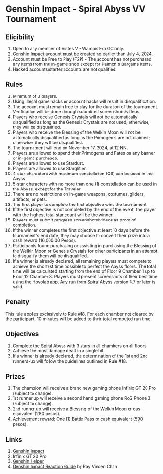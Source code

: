 
# Genshin Impact - Spiral Abyss VV Tournament

## Eligibility
1. Open to any member of Voltes V - Wampis Era GC only.
2. Genshin Impact account must be created no earlier than July 4, 2024.
3. Account must be Free to Play (F2P) - The account has not purchased any items from the in-game shop except for Paimon's Bargains items.
4. Hacked accounts/starter accounts are not qualified.

## Rules
1. Minimum of 3 players.
2. Using illegal game hacks or account hacks will result in disqualification.
3. The account must remain free to play for the duration of the tournament. Verification will be done through submitted screenshots/videos.
4. Players who receive Genesis Crystals will not be automatically disqualified as long as the Genesis Crystals are not used; otherwise, they will be disqualified.
5. Players who receive the Blessing of the Welkin Moon will not be automatically disqualified as long as the Primogems are not claimed; otherwise, they will be disqualified.
6. The tournament will end on November 17, 2024, at 12 NN.
7. Players are allowed to spend their Primogems and Fates on any banner or in-game purchases.
8. Players are allowed to use Stardust.
9. Players are allowed to use Starglitter.
10. 4-star characters with maximum constellation (C6) can be used in the Abyss.
11. 5-star characters with no more than one (1) constellation can be used in the Abyss, except for the Traveler.
12. There are no restrictions on in-game weapons, costumes, gliders, artifacts, or pets.
13. The first player to complete the first objective wins the tournament.
14. If the first objective is not completed by the end of the event, the player with the highest total star count will be the winner.
15. Players must submit progress screenshots/videos as proof of completion.
16. If the winner completes the first objective at least 10 days before the tournament's end date, they may choose to convert their prize into a cash reward (16,000.00 Pesos).
17. Participants found purchasing or assisting in purchasing the Blessing of the Welkin Moon or Genesis Crystals for other participants in an attempt to disqualify them will be disqualified.
18. If a winner is already declared, all remaining players must compete to achieve the shortest time possible to perfect the Abyss floors. The total time will be calculated starting from the end of Floor 9 Chamber 1 up to Floor 12 Chamber 3. Players must present screenshots of their best time using the Hoyolab app. Any run from Spiral Abyss version 4.7 or later is valid.

## Penalty
This rule applies exclusively to Rule #18. For each chamber not cleared by the participant, 10 minutes will be added to their total computed run time.

## Objectives
1. Complete the Spiral Abyss with 3 stars in all chambers on all floors.
2. Achieve the most damage dealt in a single hit.
3. If a winner is already declared, the determination of the 1st and 2nd runners-up will follow the guidelines outlined in Rule #18.

## Prizes
1. The champion will receive a brand new gaming phone Infinix GT 20 Pro (subject to change).
2. 1st runner up will receive a second hand gaming phone RoG Phone 3 (subject to change).
3. 2nd runner up will receive a Blessing of the Welkin Moon or cas equivalent (280 pesos).
4. Achievement reward: One (1) Battle Pass or cash equivalent (590 pesos).

## Links
1. [Genshin Impact](https://genshin.hoyoverse.com/en/)
2. [Infinix GT 20 Pro](https://ph.infinixmobility.com/gt-20-pro)
3. [Genshin Helper](https://docs.google.com/spreadsheets/u/1/d/e/2PACX-1vRq-sQxkvdbvaJtQAGG6iVz2q2UN9FCKZ8Mkyis87QHFptcOU3ViLh0_PJyMxFSgwJZrd10kbYpQFl1/pubhtml#)
4. [Genshin Impact Reaction Guide](https://docs.google.com/spreadsheets/d/1_KANmIZ8IWNtPQCOgR7VOkev92eku1mkY2c0zS60VcI/edit?gid=1357172273#gid=1357172273) by Ray Vincen Chan